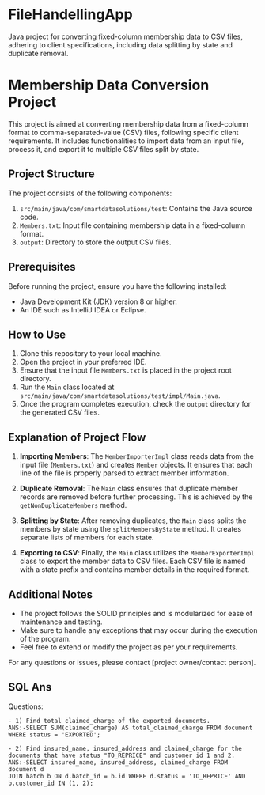 # FileHandellingApp
Java project for converting fixed-column membership data to CSV files, adhering to client specifications, including data splitting by state and duplicate removal.
# Membership Data Conversion Project

This project is aimed at converting membership data from a fixed-column format to comma-separated-value (CSV) files, following specific client requirements. It includes functionalities to import data from an input file, process it, and export it to multiple CSV files split by state.

## Project Structure

The project consists of the following components:

1. `src/main/java/com/smartdatasolutions/test`: Contains the Java source code.
2. `Members.txt`: Input file containing membership data in a fixed-column format.
3. `output`: Directory to store the output CSV files.

## Prerequisites

Before running the project, ensure you have the following installed:

- Java Development Kit (JDK) version 8 or higher.
- An IDE such as IntelliJ IDEA or Eclipse.

## How to Use

1. Clone this repository to your local machine.
2. Open the project in your preferred IDE.
3. Ensure that the input file `Members.txt` is placed in the project root directory.
4. Run the `Main` class located at `src/main/java/com/smartdatasolutions/test/impl/Main.java`.
5. Once the program completes execution, check the `output` directory for the generated CSV files.

## Explanation of Project Flow

1. **Importing Members**: The `MemberImporterImpl` class reads data from the input file (`Members.txt`) and creates `Member` objects. It ensures that each line of the file is properly parsed to extract member information.

2. **Duplicate Removal**: The `Main` class ensures that duplicate member records are removed before further processing. This is achieved by the `getNonDuplicateMembers` method.

3. **Splitting by State**: After removing duplicates, the `Main` class splits the members by state using the `splitMembersByState` method. It creates separate lists of members for each state.

4. **Exporting to CSV**: Finally, the `Main` class utilizes the `MemberExporterImpl` class to export the member data to CSV files. Each CSV file is named with a state prefix and contains member details in the required format.

## Additional Notes

- The project follows the SOLID principles and is modularized for ease of maintenance and testing.
- Make sure to handle any exceptions that may occur during the execution of the program.
- Feel free to extend or modify the project as per your requirements.

For any questions or issues, please contact [project owner/contact person].
## SQL Ans
Questions:

	- 1) Find total claimed_charge of the exported documents.
	ANS:-SELECT SUM(claimed_charge) AS total_claimed_charge FROM document WHERE status = 'EXPORTED';

	- 2) Find insured_name, insured_address and claimed_charge for the documents that have status "TO_REPRICE" and customer id 1 and 2.
	ANS:-SELECT insured_name, insured_address, claimed_charge FROM document d
	JOIN batch b ON d.batch_id = b.id WHERE d.status = 'TO_REPRICE' AND b.customer_id IN (1, 2);
